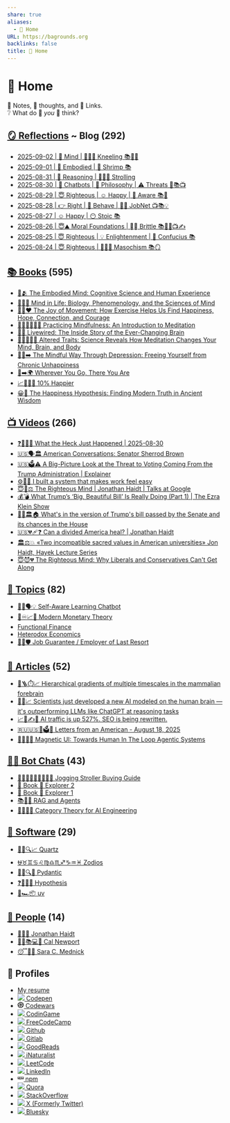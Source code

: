```yaml
---
share: true
aliases:
  - 🏡 Home
URL: https://bagrounds.org
backlinks: false
title: 🏡 Home
---
```

# 🏡 Home  
📑 Notes, 💭 thoughts, and 🔗 Links.  
❔ What do 🫵 _you_ 🤔 think?  
  
## [🪞 Reflections](./reflections/index.md) ~ Blog (292)  
- [2025-09-02 | 🧠 Mind | 🧎🏼‍♂️ Kneeling 📚👶🏼](./reflections/2025-09-02.md)  
- [2025-09-01 | 🧠 Embodied | 🍤 Shrimp 📚](./reflections/2025-09-01.md)  
- [2025-08-31 | 🧮 Reasoning | 🏃🏼‍♀️ Strolling](./reflections/2025-08-31.md)  
- [2025-08-30 | 🤖 Chatbots | 📜 Philosophy | ⚠️ Threats 🌌📚📺](./reflections/2025-08-30.md)  
- [2025-08-29 | 😇 Righteous | ☺️ Happy | 👀 Aware 📚🌌](./reflections/2025-08-29.md)  
- [2025-08-28 | 👉 Right | 🐒 Behave | 💼🛟 JobNet 📺📚💡](./reflections/2025-08-28.md)  
- [2025-08-27 | ☺️ Happy | 😶 Stoic 📚](./reflections/2025-08-27.md)  
- [2025-08-26 | 😇⛰️ Moral Foundations | ⛓️‍💥 Brittle 📚🌌👥📺✍️](./reflections/2025-08-26.md)  
- [2025-08-25 | 😇 Righteous | 💡 Enlightenment | 📜 Confucius 📚](./reflections/2025-08-25.md)  
- [2025-08-24 | 😇 Righteous | 🏋🏼‍♀️ Masochism 📚🪞](./reflections/2025-08-24.md)  
  
  
## [📚 Books](./books/index.md) (595)  
- [🧠🫂 The Embodied Mind: Cognitive Science and Human Experience](./books/the-embodied-mind-cognitive-science-and-human-experience.md)  
- [🧠🌱🤔 Mind in Life: Biology, Phenomenology, and the Sciences of Mind](./books/mind-in-life-biology-phenomenology-and-the-sciences-of-mind.md)  
- [🏃😊❤️ The Joy of Movement: How Exercise Helps Us Find Happiness, Hope, Connection, and Courage](./books/the-joy-of-movement-how-exercise-helps-us-find-happiness-hope-connection-and-courage.md)  
- [🧘🏼‍♀️👩🏼‍🏫 Practicing Mindfulness: An Introduction to Meditation](./books/practicing-mindfulness-an-introduction-to-meditation.md)  
- [🧠🔄 Livewired: The Inside Story of the Ever-Changing Brain](./books/livewired-the-inside-story-of-the-ever-changing-brain.md)  
- [🔬🧘🏼‍♀️🧠 Altered Traits: Science Reveals How Meditation Changes Your Mind, Brain, and Body](./books/altered-traits-science-reveals-how-meditation-changes-your-mind-brain-and-body.md)  
- [🧘😞➡️ The Mindful Way Through Depression: Freeing Yourself from Chronic Unhappiness](./books/the-mindful-way-through-depression-freeing-yourself-from-chronic-unhappiness.md)  
- [👣➡️🌍 Wherever You Go, There You Are](./books/wherever-you-go-there-you-are.md)  
- [📈🧘🏼‍♀️ 10% Happier](./books/10-percent-happier.md)  
- [😀📜 The Happiness Hypothesis: Finding Modern Truth in Ancient Wisdom](./books/the-happiness-hypothesis-finding-modern-truth-in-ancient-wisdom.md)  
  
  
## [📺 Videos](./videos/index.md) (266)  
- [❓🤯😵‍💫 What the Heck Just Happened | 2025-08-30](./videos/what-the-heck-just-happened-2025-08-30.md)  
- [🇺🇸🗣️🏛️ American Conversations: Senator Sherrod Brown](./videos/american-conversations-senator-sherrod-brown.md)  
- [🇺🇸🗳️⚠️ A Big-Picture Look at the Threat to Voting Coming From the Trump Administration | Explainer](./videos/a-big-picture-look-at-the-threat-to-voting-coming-from-the-trump-administration-explainer.md)  
- [⚙️💨🧘 I built a system that makes work feel easy](./videos/i-built-a-system-that-makes-work-feel-easy.md)  
- [😇🧠⚖️ The Righteous Mind | Jonathan Haidt | Talks at Google](./videos/the-righteous-mind-jonathan-haidt-talks-at-google.md)  
- [💰💣 What Trump’s ‘Big, Beautiful Bill’ Is Really Doing (Part 1) | The Ezra Klein Show](./videos/what-trumps-big-beautiful-bill-is-really-doing-part-1-the-ezra-klein-show.md)  
- [👹📜🏛️🏠 What's in the version of Trump's bill passed by the Senate and its chances in the House](./videos/whats-in-the-version-of-trumps-bill-passed-by-the-senate-and-its-chances-in-the-house.md)  
- [🇺🇸💔🩹❓ Can a divided America heal? | Jonathan Haidt](./videos/can-a-divided-america-heal-jonathan-haidt.md)  
- [🏛️⚖️💥 «Two incompatible sacred values in American universities» Jon Haidt, Hayek Lecture Series](./videos/two-incompatible-sacred-values-in-american-universities-jon-haidt-hayek-lecture-series.md)  
- [😇😈💔 The Righteous Mind: Why Liberals and Conservatives Can't Get Along](./videos/the-righteous-mind-why-liberals-and-conservatives-cant-get-along.md)  
  
  
## [🌌 Topics](./topics/index.md) (82)  
- [🧠🤖🗣️💡 Self-Aware Learning Chatbot](./topics/self-aware-learning-chatbot.md)  
- [🏦♾️📈💸 Modern Monetary Theory](./topics/modern-monetary-theory.md)  
- [Functional Finance](./topics/functional-finance.md)  
- [Heterodox Economics](./topics/heterodox-economics.md)  
- [🧑‍💼🛡️ Job Guarantee / Employer of Last Resort](./topics/job-guarantee-employer-of-last-resort.md)  
  
  
## [📄  Articles](./articles/index.md) (52)  
- [🧠🪜⏱️📈 Hierarchical gradients of multiple timescales in the mammalian forebrain](./articles/hierarchical-gradients-of-multiple-timescales-in-the-mammalian-forebrain.md)  
- [🧠🤖📈 Scientists just developed a new AI modeled on the human brain — it's outperforming LLMs like ChatGPT at reasoning tasks](./articles/scientists-just-developed-a-new-ai-modeled-on-the-human-brain-its-outperforming-llms-like-chatgpt-at-reasoning-tasks.md)  
- [📈🤖✍️🔄 AI traffic is up 527%. SEO is being rewritten.](./articles/ai-traffic-is-up-527-percent-seo-is-being-rewritten.md)  
- [🇷🇺🇺🇸👹🗳️💸 Letters from an American - August 18, 2025](./articles/letters-from-an-american-august-18-2025.md)  
- [🧲🧑‍💻🤖 Magnetic UI: Towards Human In The Loop Agentic Systems](./articles/magentic-ui-towards-human-in-the-loop-agentic-systems.md)  
  
  
## [🤖💬 Bot Chats](./bot-chats/index.md) (43)  
- [👶🏼🛒🏃🏼‍♀️🦮💲🦮 Jogging Stroller Buying Guide](./bot-chats/jogging-stroller-buying-guide.md)  
- [📖 Book 🧭 Explorer 2](./bot-chats/book-explorer-2.md)  
- [📖 Book 🧭 Explorer 1](./bot-chats/book-explorer-1.md)  
- [📚🤖💬 RAG and Agents](./bot-chats/rag-and-agents.md)  
- [📐🔗🤖🧠 Category Theory for AI Engineering](./bot-chats/category-theory-for-ai-engineering.md)  
  
  
## [💾 Software](./software/index.md) (29)  
- [💎🔬🔍📈 Quartz](./software/quartz.md)  
- [⛎♉️♊️♋️♌️♍️♎️♏️♐️♑️♒️♓️ Zodios](./software/zodios.md)  
- [🐍📜🔍✅ Pydantic](./software/pydantic.md)  
- [❓🧪✅🤔 Hypothesis](./software/hypothesis.md)  
- [🐍🏎️📦 uv](./software/uv.md)  
  
  
## [👥 People](./people/index.md) (14)  
- [🧠🤝🐘 Jonathan Haidt](./people/jonathan-haidt.md)  
- [👨‍🏫📚💻🤔 Cal Newport](./people/cal-newport.md)  
- [😴🧠🌃 Sara C. Mednick](./people/sara-c-mednick.md)  
  
  
## 🔗 Profiles  
- [My resume](./topics/my-resume.md)  
- <a href="http://codepen.io/bagrounds"><img style="height:1em; margin:0;" src="https://simpleicons.org/icons/codepen.svg"/> Codepen</a>  
- <a href="http://www.codewars.com/users/bagrounds"><img style="height:1em; margin:0;" src="https://raw.githubusercontent.com/bagrounds/icons/master/codewars.svg"/> Codewars</a>  
- <a href="https://www.codingame.com/profile/0d172b10ecb72b81c2bb2646e8be9d8a8930706"><img style="height:1em; margin:0;" src="https://simpleicons.org/icons/codingame.svg"/> CodinGame</a>  
- <a href="http://freecodecamp.com/bagrounds"><img style="height:1em; margin:0;" src="https://simpleicons.org/icons/freecodecamp.svg"/> FreeCodeCamp</a>  
- <a href="https://github.com/bagrounds"><img style="height:1em; margin:0;" src="https://simpleicons.org/icons/github.svg"/> Github</a>  
- <a href="http://gitlab.com/bagrounds"><img style="height:1em; margin:0;" src="https://simpleicons.org/icons/gitlab.svg"/> Gitlab</a>  
- <a href="http://goodreads.com/bagrounds"><img style="height:1em; margin:0;" src="https://simpleicons.org/icons/goodreads.svg"/> GoodReads</a>  
- <a href="https://www.inaturalist.org/people/8822063"><img style="height:1em; margin:0;" src="https://static.inaturalist.org/wiki_page_attachments/3154-original.png"/> iNaturalist</a>  
- <a href="https://leetcode.com/u/bagrounds"><img style="height:1em; margin:0;" src="https://simpleicons.org/icons/leetcode.svg"/> LeetCode</a>  
- <a href="https://linkedin.com/in/bagrounds"><img style="height:1em; margin:0;" src="https://simpleicons.org/icons/linkedin.svg"/> LinkedIn</a>  
- <a href="http://www.npmjs.com/~bagrounds"><img style="height:1em; margin:0;" src="https://raw.githubusercontent.com/bagrounds/icons/master/npm.svg"/> npm</a>  
- <a href="https://www.quora.com/profile/Bryan-Grounds"><img style="height:1em; margin:0;" src="https://simpleicons.org/icons/quora.svg"/> Quora</a>  
- <a href="http://stackoverflow.com/users/2081363/bagrounds"><img style="height:1em; margin:0;" src="https://simpleicons.org/icons/stackoverflow.svg"/> StackOverflow</a>  
- <a href="https://twitter.com/bagrounds"><img style="height:1em; margin:0;" src="https://simpleicons.org/icons/x.svg"/> X (Formerly Twitter)</a>  
- <a href="https://bsky.app/profile/bagrounds.bsky.social"><img style="height:1em; margin:0;" src="https://simpleicons.org/icons/bluesky.svg"/> Bluesky</a>
